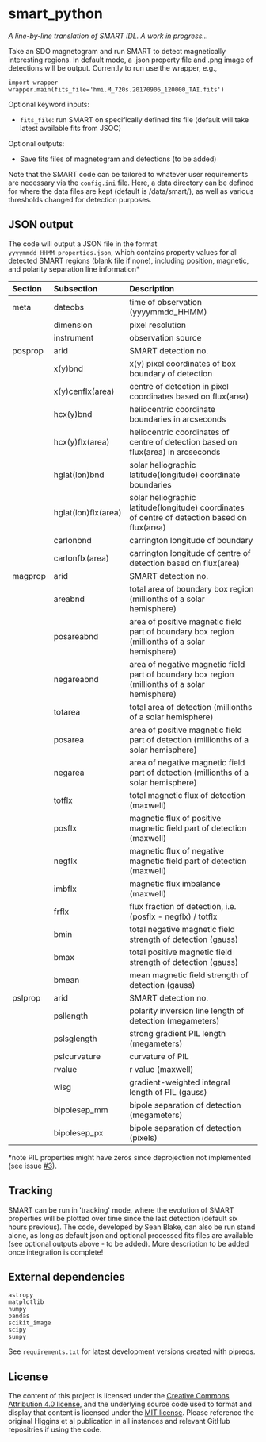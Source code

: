 smart_python
============

*A line-by-line translation of SMART IDL. A work in progress...*

Take an SDO magnetogram and run SMART to detect magnetically interesting regions. In default mode, a .json property file and .png image of detections will be output.
Currently to run use the wrapper, e.g.,

    import wrapper
    wrapper.main(fits_file='hmi.M_720s.20170906_120000_TAI.fits')

Optional keyword inputs:
- `fits_file`: run SMART on specifically defined fits file (default will take latest available fits from JSOC)

Optional outputs:
- Save fits files of magnetogram and detections (to be added)

Note that the SMART code can be tailored to whatever user requirements are necessary via the `config.ini` file. Here, a data directory can be defined for where the data files are kept (default is /data/smart/), as well as various thresholds changed for detection purposes.

JSON output
-----------
The code will output a JSON file in the format `yyyymmdd_HHMM_properties.json`, which contains property values for all detected SMART regions (blank file if none), including position, magnetic, and polarity separation line information*

| Section | Subsection          | Description                                                                                    |
| :------ | :---------          | :----------                                                                                    |
| meta    | dateobs             | time of observation (yyyymmdd_HHMM)                                                            |
|         | dimension           | pixel resolution                                                                               |
|         | instrument          | observation source                                                                             |
| posprop | arid                | SMART detection no.                                                                            |
|         | x(y)bnd             | x(y) pixel coordinates of box boundary of detection                                            |
|         | x(y)cenflx(area)    | centre of detection in pixel coordinates based on flux(area)                                   |
|         | hcx(y)bnd           | heliocentric coordinate boundaries in arcseconds                                               |
|         | hcx(y)flx(area)     | heliocentric coordinates of centre of detection based on flux(area) in arcseconds              |
|         | hglat(lon)bnd       | solar heliographic latitude(longitude) coordinate boundaries                                   |
|         | hglat(lon)flx(area) | solar heliographic latitude(longitude) coordinates of centre of detection based on flux(area)  |
|         | carlonbnd           | carrington longitude of boundary                                                               |
|         | carlonflx(area)     | carrington longitude of centre of detection based on flux(area)                                |
| magprop | arid                | SMART detection no.                                                                            |
|         | areabnd             | total area of boundary box region (millionths of a solar hemisphere)                           |
|         | posareabnd          | area of positive magnetic field part of boundary box region (millionths of a solar hemisphere) |
|         | negareabnd          | area of negative magnetic field part of boundary box region (millionths of a solar hemisphere) |
|         | totarea             | total area of detection (millionths of a solar hemisphere)                                     |
|         | posarea             | area of positive magnetic field part of detection (millionths of a solar hemisphere)           |
|         | negarea             | area of negative magnetic field part of detection (millionths of a solar hemisphere)           |
|         | totflx              | total magnetic flux of detection (maxwell)                                                     |
|         | posflx              | magnetic flux of positive magnetic field part of detection (maxwell)                           |
|         | negflx              | magnetic flux of negative magnetic field part of detection (maxwell)                           |
|         | imbflx              | magnetic flux imbalance (maxwell)                                                              |
|         | frflx               | flux fraction of detection, i.e. (posflx - negflx) / totflx                                    |
|         | bmin                | total negative magnetic field strength of detection (gauss)                                    |
|         | bmax                | total positive magnetic field strength of detection (gauss)                                    |
|         | bmean               | mean magnetic field strength of detection (gauss)                                              |
| pslprop | arid                | SMART detection no.                                                                            |
|         | psllength           | polarity inversion line length of detection (megameters)                                       |
|         | pslsglength         | strong gradient PIL length (megameters)                                                        |
|         | pslcurvature        | curvature of PIL                                                                               |
|         | rvalue              | r value (maxwell)                                                                              |
|         | wlsg                | gradient-weighted integral length of PIL (gauss)                                               |
|         | bipolesep_mm        | bipole separation of detection (megameters)                                                    |
|         | bipolesep_px        | bipole separation of detection (pixels)                                                        |

*note PIL properties might have zeros since deprojection not implemented (see issue [#3](https://github.com/sophiemurray/smart_python/issues/3)).

Tracking
--------

SMART can be run in 'tracking' mode, where the evolution of SMART properties will be plotted over time since the last detection (default six hours previous). The code, developed by Sean Blake, can also be run stand alone, as long as default json and optional processed fits files are available (see optional outputs above - to be added).
More description to be added once integration is complete!

External dependencies
---------------------

    astropy
    matplotlib
    numpy
    pandas
    scikit_image
    scipy
    sunpy

See `requirements.txt` for latest development versions created with pipreqs.

License
-------
The content of this project is licensed under the [Creative Commons Attribution 4.0 license](https://creativecommons.org/licenses/by/4.0/), and the underlying source code used to format and display that content is licensed under the [MIT license](https://opensource.org/licenses/mit-license.php). Please reference the original Higgins et al publication in all instances and relevant GitHub repositries if using the code.